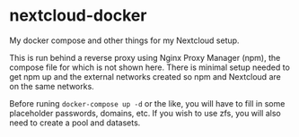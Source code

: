 # nextcloud-docker
My docker compose and other things for my Nextcloud setup.

This is run behind a reverse proxy using Nginx Proxy Manager (npm), the compose file for which is not shown here.
There is minimal setup needed to get npm up and the external networks created so npm and Nextcloud are on the same networks.

Before runing `docker-compose up -d` or the like, you will have to fill in some placeholder passwords, domains, etc.
If you wish to use zfs, you will also need to create a pool and datasets.

